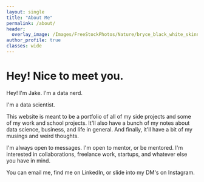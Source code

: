 ```yaml
---
layout: single
title: "About Me"
permalink: /about/
header:
  overlay_image: /Images/FreeStockPhotos/Nature/bryce_black_white_skinny.jpeg
author_profile: true
classes: wide
---
```


# Hey! Nice to meet you.

Hey! I'm Jake. I'm a data nerd.

I'm a data scientist.

This website is meant to be a portfolio of all of my side projects and some of my work and school projects. It'll also have a bunch of my notes about data science, business, and life in general. And finally, it'll have a bit of my musings and weird thoughts.

I'm always open to messages. I'm open to mentor, or be mentored. I'm interested in collaborations, freelance work, startups, and whatever else you have in mind.

You can email me, find me on LinkedIn, or slide into my DM's on Instagram.

